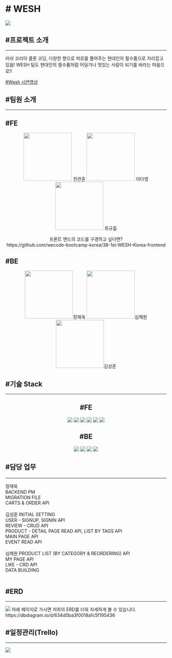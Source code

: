 <H1> # WESH</H1>

<p>

<img src="https://user-images.githubusercontent.com/93311025/198524734-b0e998eb-0cac-499f-b620-620c07683170.png"/>

<p>
<h2>
#프로젝트 소개</h2>
<hr>
<p>
러쉬 코리아 클론 코딩, 다양한 향으로 피로를 풀어주는 현대인의 필수품으로 자리잡고 있음! WESH 팀도 현대인의 필수품처럼 어딜가나 멋있는 사람이 되기를 바라는 마음으로!!<p>
<a href="https://www.youtube.com/watch?v=w0MkqnhkV_0&ab_channel=%EA%B7%9C%ED%9D%A0%EC%B5%9C">#Wesh 시연영상</a>

<h2>
#팀원 소개</h2>
<hr>
<p>
<h2>#FE</h2>
<div align="center">
<span>
<img src="https://ca.slack-edge.com/TH0U6FBTN-U03RJQ96QLW-7ac928fc3041-512" width="150"/>
<span>전관훈</span>
	</span>
<span>
<img src="https://ca.slack-edge.com/TH0U6FBTN-U03RNE8CEAZ-a966fdbd4437-512" width="150"/>
	<span>이다영</span>
	</span>
<span>
<img src="https://ca.slack-edge.com/TH0U6FBTN-U02JS0GA200-80f9f055b2ce-512" width="150"/>
	<span>최규흠</span>
	</span>
	<p> 프론트 엔드의 코드를 구경하고 싶다면? <br>
		https://github.com/wecode-bootcamp-korea/38-1st-WESH-Korea-frontend<br>
</div>
<h2>#BE</h2>
<p>

<div align="center"><span>
<img src="https://ca.slack-edge.com/TH0U6FBTN-U03RTREAL2Y-135ccfc8656d-192" width="150"/><span>정재욱</span>
	</span>
<span>
<img src="https://ca.slack-edge.com/TH0U6FBTN-U03SN2AQSG0-a531900c2ab1-512" width="150"/><span>심채원</span>
	</span>
<span>
<img src="https://ca.slack-edge.com/TH0U6FBTN-U03RARFV7B9-e7d6ecc835f7-512" width="150"/><span>김성훈</span>
	</span>
<span>
	</div>

<p>

<h2>
#기술 Stack</h2>
<hr>

<div align="center">
<h2>#FE</h2>
<img src="https://img.shields.io/badge/javascript-F7DF1E?style=for-the-badge&logo=javascript&logoColor=white">
<img src="https://img.shields.io/badge/react-61DAFB?style=for-the-badge&logo=react&logoColor=white">
<img src="https://img.shields.io/badge/html5-E34F26?style=for-the-badge&logo=html5&logoColor=white">
<img src="https://img.shields.io/badge/sass-CC6699?style=for-the-badge&logo=sass&logoColor=white">
<img src="https://img.shields.io/badge/css3-1572B6?style=for-the-badge&logo=css3&logoColor=white">
<img src="https://img.shields.io/badge/git-F05032?style=for-the-badge&logo=git&logoColor=white">
</div>

<div align="center"><h2>#BE</h2>
<img src="https://img.shields.io/badge/javascript-F7DF1E?style=for-the-badge&logo=javascript&logoColor=white">
<img src="https://img.shields.io/badge/nodejs-339933?style=for-the-badge&logo=git&logoColor=white">
<img src="https://img.shields.io/badge/express-000000?style=for-the-badge&logo=express&logoColor=white">
<img src="https://img.shields.io/badge/mysql-4479A1?style=for-the-badge&logo=mysql&logoColor=white">
</div>
<p>
<h2>

#담당 업무</h2>
<hr>
<p> 
정재욱  <br>
BACKEND PM <br>
MIGRATION FILE <br>
CARTS & ORDER API <br>
 <br>
김성훈
INITIAL SETTING  <br>
USER - SIGNUP, SIGNIN API <br>
REVIEW - CRUD API <br>
PRODUCT - DETAIL PAGE READ API, LIST BY TAGS API <br>
MAIN PAGE API <br>
EVENT READ API <br>
 <br>
심채원
PRODUCT LIST (BY CATEGORY & REORDERING) API <br>
MY PAGE API <br> 
LIKE - CRD API <br>
DATA BUILDING <br>
 <br>
<h2>
#ERD</h2>
<hr>
<img src="https://user-images.githubusercontent.com/110619143/198530368-8ceb9332-623c-4523-b5bd-374daf492025.png">
아래 페이지로 가시면 저희의 ERD를 더욱 자세하게 볼 수 있습니다. <br>
https://dbdiagram.io/d/634d0ba3f0018a1c5f195436
<p>

<h2>
#일정관리(Trello)</h2>
<hr>
<img src="https://user-images.githubusercontent.com/93311025/198531282-38d4d613-96be-483d-99f9-b2cdd4ede4e6.png">
